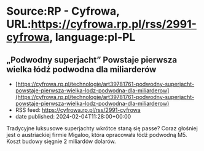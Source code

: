 # Source:RP - Cyfrowa, URL:https://cyfrowa.rp.pl/rss/2991-cyfrowa, language:pl-PL

## „Podwodny superjacht” Powstaje pierwsza wielka łódź podwodna dla miliarderów
 - [https://cyfrowa.rp.pl/technologie/art39781761-podwodny-superjacht-powstaje-pierwsza-wielka-lodz-podwodna-dla-miliarderow](https://cyfrowa.rp.pl/technologie/art39781761-podwodny-superjacht-powstaje-pierwsza-wielka-lodz-podwodna-dla-miliarderow)
 - RSS feed: https://cyfrowa.rp.pl/rss/2991-cyfrowa
 - date published: 2024-02-04T11:28:00+00:00

Tradycyjne luksusowe superjachty wkrótce staną się passe? Coraz głośniej jest o austriackiej firmie Migaloo, która opracowała łódź podwodną M5. Koszt budowy sięgnie 2 miliardów dolarów.


